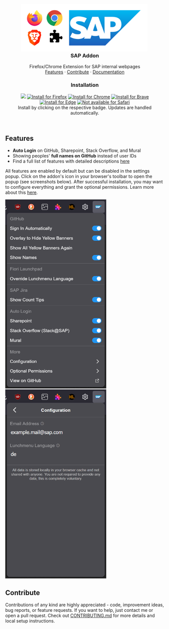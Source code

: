 <div align="center">

  <div id="banner-image-container" >
  <picture >
    <source media="(prefers-color-scheme: dark)" srcset="./assets/sap-addon-2-dark-mode.png">
    <source media="(prefers-color-scheme: light)" srcset="./assets/sap-addon-2-light-mode.png">
    <img alt="SAP Addon Logo" src="./assets/sap-addon-2-light-mode.png" width="400">
  </picture>
  <img id="banner-image-light-mode-fallback-gh-pages" alt="SAP Addon Logo" src="./assets/sap-addon-2-light-mode.png" width="0">
  </div>


  <h3 align="center" style="margin-top: 0;">SAP Addon</h3>

  <p align="center">
    Firefox/Chrome Extension for SAP internal webpages
    <br />
    <a href="#features">Features</a>
    ·
    <a href="#contribute">Contribute</a>
    ·
    <a href="https://github.com/nikolockenvitz/sap-addon/tree/master/docs#readme">Documentation</a>
  </p>
</div>

<h3 align="center">Installation</h3>

<p align="center">
<a href="https://nikolockenvitz.github.io/sap-addon/">
<img src="https://nikolockenvitz.github.io/sap-addon/icons/icon48.png" height="20px" /></a>
<!-- SHIELD IO BADGES INSTALL START -->
<a href="https://nikolockenvitz.github.io/sap-addon/xpi/sap_addon-1.21.4.xpi">
<img src="https://img.shields.io/badge/firefox-v1.21.4-FF7139?logo=firefox-browser" alt="Install for Firefox" /></a>
<!-- SHIELD IO BADGES INSTALL END -->
<a href="https://chrome.google.com/webstore/detail/sap-addon/ccjpkhcdklddbfpcboffbeihonalpjkc">
<img src="https://img.shields.io/badge/chrome-v1.21.4-4285F4?logo=google-chrome" alt="Install for Chrome" /></a>
<a href="https://chrome.google.com/webstore/detail/sap-addon/ccjpkhcdklddbfpcboffbeihonalpjkc">
<img src="https://img.shields.io/badge/brave-v1.21.4-FB542B?logo=brave" alt="Install for Brave" /></a>
<a href="https://chrome.google.com/webstore/detail/sap-addon/ccjpkhcdklddbfpcboffbeihonalpjkc">
<img src="https://img.shields.io/badge/edge-v1.21.4-0078D7?logo=microsoft-edge" alt="Install for Edge" /></a>
<a href="https://www.mozilla.org/en-US/firefox/new/">
<img src="https://img.shields.io/badge/safari-not_available-000000?logo=safari" alt="Not available for Safari" /></a>
<br />
Install by clicking on the respective badge.
Updates are handled automatically.
</p>

<br />

## Features

* **Auto Login** on GitHub, Sharepoint, Stack Overflow, and Mural
* Showing peoples' **full names on GitHub** instead of user IDs
* Find a full list of features with detailed descriptions <a href="https://github.com/nikolockenvitz/sap-addon/tree/master/docs#features">here</a>

All features are enabled by default but can be disabled in the settings popup.
Click on the addon's icon in your browser's toolbar to open the popup (see screenshots below).
After successful installation, you may want to configure everything and grant the optional permissions.
Learn more about this <a href="https://github.com/nikolockenvitz/sap-addon/tree/master/docs#optional-permissions">here</a>.

<img src="docs/screenshot-1.21-settings-popup.png" width="320" alt="Screenshot of Settings Popup" title="Screenshot of Settings Popup" /> <img src="docs/screenshot-1.21-settings-popup-configuration.png" width="320" alt="Screenshot of Configuration in Popup" title="Screenshot of Configuration in Popup" />

## Contribute

Contributions of any kind are highly appreciated - code, improvement ideas, bug reports, or feature requests.
If you want to help, just contact me or open a pull request.
Check out <a href="https://github.com/nikolockenvitz/sap-addon/blob/master/CONTRIBUTING.md#readme">CONTRIBUTING.md</a> for more details and local setup instructions.
